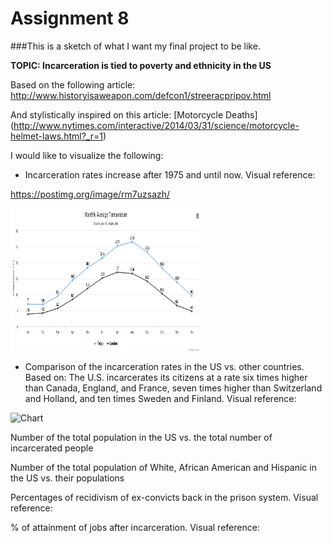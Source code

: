 # Assignment 8

###This is a sketch of what I want my final project to be like. 

**TOPIC: Incarceration is tied to poverty and ethnicity in the US**

Based on the following article: http://www.historyisaweapon.com/defcon1/streeracpripov.html

And stylistically inspired on this article: [Motorcycle Deaths] (http://www.nytimes.com/interactive/2014/03/31/science/motorcycle-helmet-laws.html?_r=1)

I would like to visualize the following:
- Incarceration rates increase after 1975 and until now. Visual reference:

https://postimg.org/image/rm7uzsazh/

<img src="Screen Shot 2016-11-01 at 5.31.47 PM.png" alt="Chart" style="width:304px;height:228px;">

- Comparison of the incarceration rates in the US vs. other countries. Based on: The U.S. incarcerates its citizens at a rate six times higher than Canada, England, and France, seven times higher than Switzerland and Holland, and ten times Sweden and Finland. Visual reference:

<img src="Screen Shot 2016-11-01 at 5.31.46 PM.png" alt="Chart" style="width:304px;height:228px;">



Number of the total population in the US vs. the total number of incarcerated people

Number of the total population of White, African American and Hispanic in the US vs. their populations

Percentages of recidivism of ex-convicts back in the prison system. Visual reference:



% of attainment of jobs after incarceration. Visual reference:


